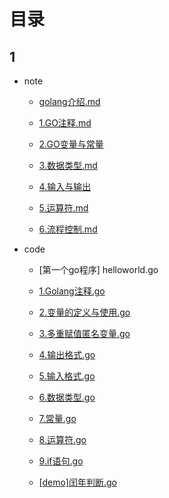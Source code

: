 # 目录

## 1

+ note
	+ [golang介绍.md](https://github.com/JonnyleungIT/golangCourse/blob/master/note/golang%E4%BB%8B%E7%BB%8D.md)

	+ [1.GO注释.md](https://github.com/JonnyleungIT/golangCourse/blob/master/note/1.GO注释.md)		

	+ [2.GO变量与常量](https://github.com/JonnyleungIT/golangCourse/blob/master/note/2.GO变量与常量.md)

	+ [3.数据类型.md ](https://github.com/JonnyleungIT/golangCourse/blob/master/note/3.数据类型.md)

	+ [4.输入与输出](https://github.com/JonnyleungIT/golangCourse/blob/master/note/4.输入与输出.md)	

	+ [5.运算符.md](https://github.com/JonnyleungIT/golangCourse/blob/master/note/5.运算符.md)

	+ [6.流程控制.md](https://github.com/JonnyleungIT/golangCourse/blob/master/note/6.流程控制.md)

+ code
	+ [第一个go程序] helloworld.go

	+ [1.Golang注释.go](https://github.com/JonnyleungIT/golangCourse/blob/master/code/1.Golang%E6%B3%A8%E9%87%8A.go)

	+ [2.变量的定义与使用.go](https://github.com/JonnyleungIT/golangCourse/blob/master/code/2.变量的定义与使用.go)

	+ [3.多重赋值匿名变量.go](https://github.com/JonnyleungIT/golangCourse/blob/master/code/3.多重赋值匿名变量.go)

	+ [4.输出格式.go](https://github.com/JonnyleungIT/golangCourse/blob/master/code/4.输出格式.go)

	+ [5.输入格式.go](https://github.com/JonnyleungIT/golangCourse/blob/master/code/5.输入格式.go)

	+ [6.数据类型.go](https://github.com/JonnyleungIT/golangCourse/blob/master/code/6.数据类型.go)

	+ [7.常量.go](https://github.com/JonnyleungIT/golangCourse/blob/master/code/7.常量.go)

	+ [8.运算符.go](https://github.com/JonnyleungIT/golangCourse/blob/master/code/8.运算符.go)

	+ [9.if语句.go](https://github.com/JonnyleungIT/golangCourse/blob/master/code/9.if语句.go)

	+ [[demo]闰年判断.go](https://github.com/JonnyleungIT/golangCourse/blob/master/code/[demo]闰年判断.go)

